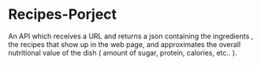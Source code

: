 # Recipes-Porject
An API which receives a URL and returns a json containing the ingredients , the recipes that show up in the web page, and approximates the overall nutritional value of the dish ( amount of sugar, protein, calories, etc.. ).
